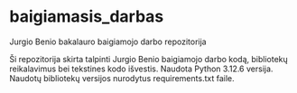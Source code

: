 # baigiamasis_darbas
Jurgio Benio bakalauro baigiamojo darbo repozitorija

Ši repozitorija skirta talpinti Jurgio Benio baigiamojo darbo kodą, bibliotekų reikalavimus bei tekstines kodo išvestis.
Naudota Python 3.12.6 versija.
Naudotų bibliotekų versijos nurodytus requirements.txt faile.
